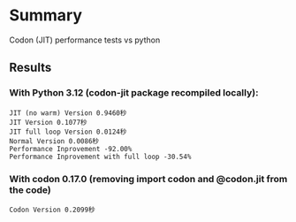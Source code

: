 # Summary

Codon (JIT) performance tests vs python

## Results

### With Python 3.12 (codon-jit package recompiled locally):

```
JIT (no warm) Version 0.9460秒
JIT Version 0.1077秒
JIT full loop Version 0.0124秒
Normal Version 0.0086秒
Performance Inprovement -92.00%
Performance Inprovement with full loop -30.54%
```

### With codon 0.17.0 (removing import codon and @codon.jit from the code)

```
Codon Version 0.2099秒
```
